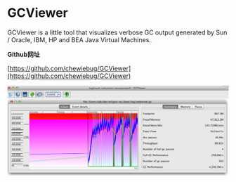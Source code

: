 # GCViewer

GCViewer is a little tool that visualizes verbose GC output generated by Sun / Oracle, IBM, HP and BEA Java Virtual Machines. 

**Github网址**

[https://github.com/chewiebug/GCViewer](https://github.com/chewiebug/GCViewer)

![](./gcviewer.png)
